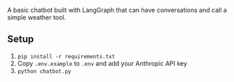A basic chatbot built with LangGraph that can have conversations and call a simple weather tool.

## Setup
1. `pip install -r requirements.txt`
2. Copy `.env.example` to `.env` and add your Anthropic API key
3. `python chatbot.py`
